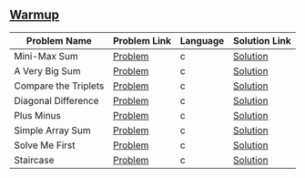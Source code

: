 ## [Warmup](https://www.hackerrank.com/domains/algorithms/warmup)

|Problem Name|Problem Link|Language|Solution Link|
---|---|---|---
|Mini-Max Sum|[Problem](https://www.hackerrank.com/challenges/mini-max-sum/problem)|c|[Solution](./mini-max-sum.c)|
|A Very Big Sum|[Problem](https://www.hackerrank.com/challenges/a-very-big-sum/problem)|c|[Solution](./a-very-big-sum.c)|
|Compare the Triplets|[Problem](https://www.hackerrank.com/challenges/compare-the-triplets/problem)|c|[Solution](./compare-the-triplets.c)|
|Diagonal Difference|[Problem](https://www.hackerrank.com/challenges/diagonal-difference/problem)|c|[Solution](./diagonal-difference.c)|
|Plus Minus|[Problem](https://www.hackerrank.com/challenges/plus-minus/problem)|c|[Solution](./plus-minus.c)|
|Simple Array Sum|[Problem](https://www.hackerrank.com/challenges/simple-array-sum/problem)|c|[Solution](./simple-array-sum.c)|
|Solve Me First|[Problem](https://www.hackerrank.com/challenges/solve-me-first/problem)|c|[Solution](./solve-me-first.c)|
|Staircase|[Problem](https://www.hackerrank.com/challenges/staircase/problem)|c|[Solution](./staircase.c)|

